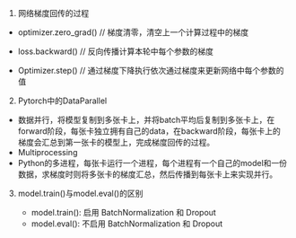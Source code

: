1. 网络梯度回传的过程

  * optimizer.zero_grad() // 梯度清零，清空上一个计算过程中的梯度

  * loss.backward()          // 反向传播计算本轮中每个参数的梯度

  * Optimizer.step()        //  通过梯度下降执行依次通过梯度来更新网络中每个参数的值

    

2. Pytorch中的DataParallel

  * 数据并行，将模型复制到多张卡上，并将batch平均后复制到多张卡上，在forward阶段，每张卡独立拥有自己的data，在backward阶段，每张卡上的梯度会汇总到第一张卡的模型上，完成梯度回传的过程。
  * Multiprocessing
  * Python的多进程，每张卡运行一个进程，每个进程有一个自己的model和一份数据，求梯度时则将多张卡的梯度汇总，然后传播到每张卡上来实现并行。

  

3. model.train()与model.eval()的区别

   * model.train(): 启用 BatchNormalization 和 Dropout
   * model.eval(): 不启用 BatchNormalization 和 Dropout